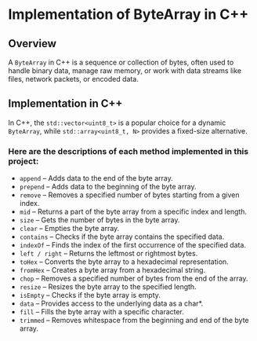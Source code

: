 # **Implementation of ByteArray in C++**

## **Overview**

A `ByteArray` in C++ is a sequence or collection of bytes, often used to handle
binary data, manage raw memory, or work with data streams like files, network
packets, or encoded data.

## Implementation in C++

In C++, the `std::vector<uint8_t>` is a popular choice for a dynamic
`ByteArray`, while `std::array<uint8_t, N>` provides a fixed-size alternative.

### **Here are the descriptions of each method implemented in this project:**

- `append` – Adds data to the end of the byte array.
- `prepend` – Adds data to the beginning of the byte array.
- `remove` – Removes a specified number of bytes starting from a given index.
- `mid` – Returns a part of the byte array from a specific index and length.
- `size` – Gets the number of bytes in the byte array.
- `clear` – Empties the byte array.
- `contains` – Checks if the byte array contains the specified data.
- `indexOf` – Finds the index of the first occurrence of the specified data.
- `left / right` – Returns the leftmost or rightmost bytes.
- `toHex` – Converts the byte array to a hexadecimal representation.
- `fromHex` – Creates a byte array from a hexadecimal string.
- `chop` – Removes a specified number of bytes from the end of the array.
- `resize` – Resizes the byte array to the specified length.
- `isEmpty` – Checks if the byte array is empty.
- `data` – Provides access to the underlying data as a char\*.
- `fill` – Fills the byte array with a specific character.
- `trimmed` – Removes whitespace from the beginning and end of the byte array.
